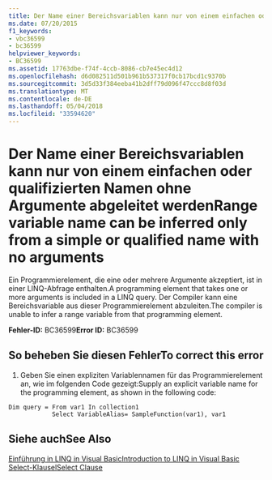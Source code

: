 ```yaml
---
title: Der Name einer Bereichsvariablen kann nur von einem einfachen oder qualifizierten Namen ohne Argumente abgeleitet werden
ms.date: 07/20/2015
f1_keywords:
- vbc36599
- bc36599
helpviewer_keywords:
- BC36599
ms.assetid: 17763dbe-f74f-4ccb-8086-cb7e45ec4d12
ms.openlocfilehash: d6d082511d501b961b537317f0cb17bcd1c9370b
ms.sourcegitcommit: 3d5d33f384eeba41b2dff79d096f47ccc8d8f03d
ms.translationtype: MT
ms.contentlocale: de-DE
ms.lasthandoff: 05/04/2018
ms.locfileid: "33594620"
---
```

# <a name="range-variable-name-can-be-inferred-only-from-a-simple-or-qualified-name-with-no-arguments"></a><span data-ttu-id="b5158-102">Der Name einer Bereichsvariablen kann nur von einem einfachen oder qualifizierten Namen ohne Argumente abgeleitet werden</span><span class="sxs-lookup"><span data-stu-id="b5158-102">Range variable name can be inferred only from a simple or qualified name with no arguments</span></span>
<span data-ttu-id="b5158-103">Ein Programmierelement, die eine oder mehrere Argumente akzeptiert, ist in einer LINQ-Abfrage enthalten.</span><span class="sxs-lookup"><span data-stu-id="b5158-103">A programming element that takes one or more arguments is included in a LINQ query.</span></span> <span data-ttu-id="b5158-104">Der Compiler kann eine Bereichsvariable aus dieser Programmierelement abzuleiten.</span><span class="sxs-lookup"><span data-stu-id="b5158-104">The compiler is unable to infer a range variable from that programming element.</span></span>  
  
 <span data-ttu-id="b5158-105">**Fehler-ID:** BC36599</span><span class="sxs-lookup"><span data-stu-id="b5158-105">**Error ID:** BC36599</span></span>  
  
## <a name="to-correct-this-error"></a><span data-ttu-id="b5158-106">So beheben Sie diesen Fehler</span><span class="sxs-lookup"><span data-stu-id="b5158-106">To correct this error</span></span>  
  
1.  <span data-ttu-id="b5158-107">Geben Sie einen expliziten Variablennamen für das Programmierelement an, wie im folgenden Code gezeigt:</span><span class="sxs-lookup"><span data-stu-id="b5158-107">Supply an explicit variable name for the programming element, as shown in the following code:</span></span>  
  
```  
Dim query = From var1 In collection1   
            Select VariableAlias= SampleFunction(var1), var1  
```  
  
## <a name="see-also"></a><span data-ttu-id="b5158-108">Siehe auch</span><span class="sxs-lookup"><span data-stu-id="b5158-108">See Also</span></span>  
 [<span data-ttu-id="b5158-109">Einführung in LINQ in Visual Basic</span><span class="sxs-lookup"><span data-stu-id="b5158-109">Introduction to LINQ in Visual Basic</span></span>](../../../visual-basic/programming-guide/language-features/linq/introduction-to-linq.md)  
 [<span data-ttu-id="b5158-110">Select-Klausel</span><span class="sxs-lookup"><span data-stu-id="b5158-110">Select Clause</span></span>](../../../visual-basic/language-reference/queries/select-clause.md)
